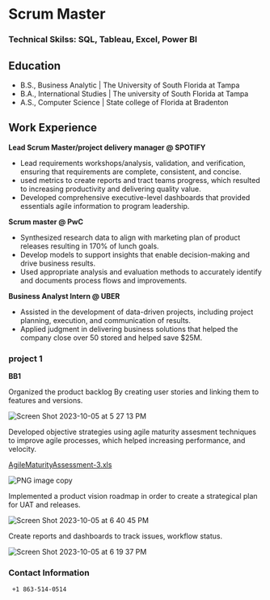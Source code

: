 # Scrum Master

### Technical Skilss: SQL, Tableau, Excel, Power BI

## Education
- B.S., Business Analytic | The University of South Florida at Tampa
- B.A., International Studies | The university of South Florida at Tampa
- A.S., Computer Science | State college of Florida at Bradenton

## Work Experience 
**Lead Scrum Master/project delivery manager @ SPOTIFY**
- Lead requirements workshops/analysis, validation, and verification, ensuring that requirements are complete, consistent, and concise.
- used metrics to create reports and tract teams progress, which resulted to increasing productivity and delivering quality value.
- Developed comprehensive executive-level dashboards that provided essentials agile information to program leadership.

**Scrum master  @ PwC**
- Synthesized research data to align with marketing plan of product releases resulting in 170% of lunch goals.
- Develop models to support insights that enable decision-making and drive business results.
- Used appropriate analysis and evaluation methods to accurately identify and documents process flows and improvements. 

**Business Analyst Intern @ UBER** 
- Assisted in the development of data-driven projects, including project planning, execution, and communication of results.
- Applied judgment in delivering business solutions that helped the company close over 50 stored and helped save $25M. 


### project 1 
  **BB1**
  
Organized the product backlog  By creating user stories and linking them to features and versions.

![Screen Shot 2023-10-05 at 5 27 13 PM](https://github.com/ftsoungui/ftsoungui/assets/139358019/c0ede11a-90f4-4b49-9542-d49f12e3e1d4)



Developed objective strategies using agile maturity assesment techniques to improve agile processes, which helped increasing performance, and velocity. 

[AgileMaturityAssessment-3.xls](https://github.com/ftsoungui/ftsoungui/files/12796648/AgileMaturityAssessment-3.xls)


![PNG image copy](https://github.com/ftsoungui/ftsoungui/assets/139358019/72d6810d-49f7-44c6-97a0-1806650c0a20)






Implemented a product vision roadmap in order to create a strategical plan for UAT and releases. 


![Screen Shot 2023-10-05 at 6 40 45 PM](https://github.com/ftsoungui/ftsoungui/assets/139358019/d233b525-6562-47a6-ac1e-a7e85b4a63bb)



Create reports and dashboards to track issues, workflow status.

![Screen Shot 2023-10-05 at 6 19 37 PM](https://github.com/ftsoungui/ftsoungui/assets/139358019/e1b28064-ab17-4c58-bd41-fb4143a812a1)







### Contact Information
     +1 863-514-0514

<!---
ftsoungui/ftsoungui is a ✨ special ✨ repository because its `README.md` (this file) appears on your GitHub profile.
You can click the Preview link to take a look at your changes.
--->
